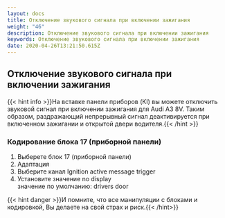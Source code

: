 ```yaml
---
layout: docs
title: Отключение звукового сигнала при включении зажигания
weight: "46"
description: Отключение звукового сигнала при включении зажигания
keywords: Отключение звукового сигнала при включении зажигания
date: 2020-04-26T13:21:50.615Z
---
```

## Отключение звукового сигнала при включении зажигания

{{< hint info >}}На вставке панели приборов (KI) вы можете отключить звуковой сигнал при включении зажигания для Audi A3 8V. Таким образом, раздражающий непрерывный сигнал деактивируется при включенном зажигании и открытой двери водителя.{{< /hint >}}

### **Кодирование блока 17 (приборной панели)**

1. Выберете блок 17 (приборной панели)
1. Адаптация
1. Выберите канал Ignition active message trigger
1. Установите значение no display\
    значение по умолчанию: drivers door

{{< hint danger >}}И помните, что все манипуляции с блоками и кодировкой, Вы делаете на свой страх и риск.{{< /hint>}}